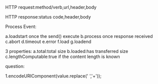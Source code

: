 HTTP request:method/verb,url,header,body

HTTP response:status code,header,body

Process Event:

a.loadstart once the send() execute
b.process once response received
c.abort
d.timeout
e.error
f.load
g.loadend

3 properties:
a.total:total size
b.loaded:has transferred size
c.lengthComputable:true if the content length is known



question:

1.encodeURIComponent(value.replace(' ','+'));
